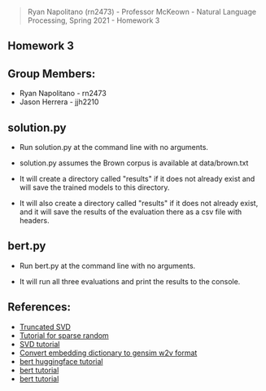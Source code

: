>Ryan Napolitano (rn2473) - 
>Professor McKeown - 
>Natural Language Processing, Spring 2021 - 
>Homework 3

## Homework 3

## Group Members:
- Ryan Napolitano - rn2473
- Jason Herrera - jjh2210

## solution.py
- Run solution.py at the command line with no arguments.

- solution.py assumes the Brown corpus is available at data/brown.txt

- It will create a directory called "results" if it does not already exist and will 
  save the trained models to this directory.

- It will also create a directory called "results" if it does not already exist, and it 
  will save the results of the evaluation there as a csv file with headers. 
  
## bert.py
- Run bert.py at the command line with no arguments.
  
- It will run all three evaluations and print the results to the console.

## References:
- [Truncated SVD](https://sklearn.org/modules/generated/sklearn.decomposition.TruncatedSVD.html#examples-using-sklearn-decomposition-truncatedsvd)
- [Tutorial for sparse random](https://docs.scipy.org/doc/scipy/reference/generated/scipy.sparse.random.html)
- [SVD tutorial](https://machinelearningmastery.com/singular-value-decomposition-for-machine-learning/)
- [Convert embedding dictionary to gensim w2v format](https://www.kaggle.com/matsuik/convert-embedding-dictionary-to-gensim-w2v-format)
- [bert huggingface tutorial](https://huggingface.co/transformers/main_classes/model.html)
- [bert tutorial](https://medium.com/analytics-vidhya/bert-word-embeddings-deep-dive-32f6214f02bf)
- [bert tutorial](https://mccormickml.com/2019/05/14/BERT-word-embeddings-tutorial/)